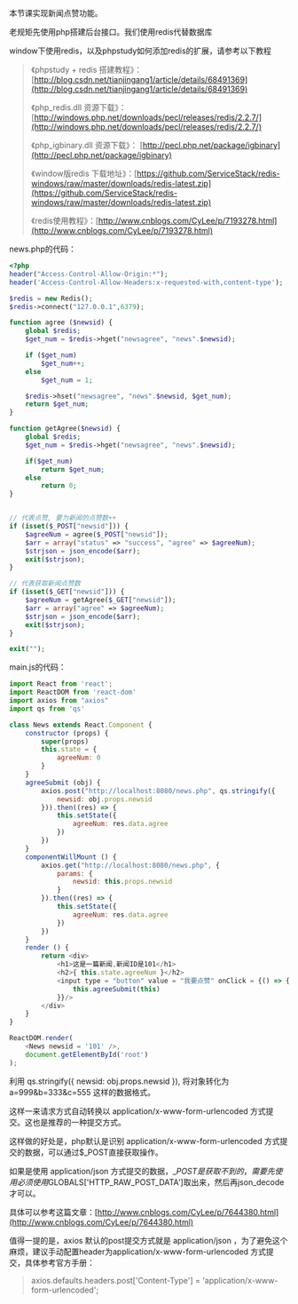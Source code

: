 本节课实现新闻点赞功能。

老规矩先使用php搭建后台接口。我们使用redis代替数据库

window下使用redis，以及phpstudy如何添加redis的扩展，请参考以下教程

> 《phpstudy + redis 搭建教程》： [http://blog.csdn.net/tianjingang1/article/details/68491369](http://blog.csdn.net/tianjingang1/article/details/68491369)
>
> 《php\_redis.dll 资源下载》：[http://windows.php.net/downloads/pecl/releases/redis/2.2.7/](http://windows.php.net/downloads/pecl/releases/redis/2.2.7/)
>
> 《php\_igbinary.dll 资源下载》： [http://pecl.php.net/package/igbinary](http://pecl.php.net/package/igbinary)
>
> 《window版redis 下载地址》：[https://github.com/ServiceStack/redis-windows/raw/master/downloads/redis-latest.zip](https://github.com/ServiceStack/redis-windows/raw/master/downloads/redis-latest.zip)
>
> 《redis使用教程》：[http://www.cnblogs.com/CyLee/p/7193278.html](http://www.cnblogs.com/CyLee/p/7193278.html)

news.php的代码：

```php
<?php
header("Access-Control-Allow-Origin:*"); 
header('Access-Control-Allow-Headers:x-requested-with,content-type'); 

$redis = new Redis();
$redis->connect("127.0.0.1",6379);

function agree ($newsid) {
    global $redis;
    $get_num = $redis->hget("newsagree", "news".$newsid);

    if ($get_num)
        $get_num++;
    else
        $get_num = 1;

    $redis->hset("newsagree", "news".$newsid, $get_num);
    return $get_num;
}

function getAgree($newsid) {
    global $redis;
    $get_num = $redis->hget("newsagree", "news".$newsid);

    if($get_num)
        return $get_num;
    else
        return 0;
}


// 代表点赞, 要为新闻的点赞数++
if (isset($_POST["newsid"])) {   
    $agreeNum = agree($_POST["newsid"]);
    $arr = array("status" => "success", "agree" => $agreeNum);
    $strjson = json_encode($arr);   
    exit($strjson);
}

// 代表获取新闻点赞数
if (isset($_GET["newsid"])) { 
    $agreeNum = getAgree($_GET["newsid"]);
    $arr = array("agree" => $agreeNum);
    $strjson = json_encode($arr);   
    exit($strjson);
}

exit("");
```

main.js的代码：

```js
import React from 'react';
import ReactDOM from 'react-dom'
import axios from "axios"
import qs from 'qs'

class News extends React.Component {
    constructor (props) {
        super(props)
        this.state = {
            agreeNum: 0
        }
    }
    agreeSubmit (obj) {
        axios.post("http://localhost:8080/news.php", qs.stringify({
            newsid: obj.props.newsid  
        })).then((res) => {
            this.setState({
                agreeNum: res.data.agree
            })
        })
    }
    componentWillMount () {
        axios.get("http://localhost:8080/news.php", {
            params: {
                newsid: this.props.newsid
            }
        }).then((res) => {
            this.setState({
                agreeNum: res.data.agree
            })
        })
    }
    render () {
        return <div>
            <h1>这是一篇新闻,新闻ID是101</h1>
            <h2>{ this.state.agreeNum }</h2>
            <input type = "button" value = "我要点赞" onClick = {() => {
                this.agreeSubmit(this)
            }}/>
        </div>
    }
}

ReactDOM.render(
    <News newsid = '101' />,
    document.getElementById('root')
);
```

利用 qs.stringify\({ newsid: obj.props.newsid }\), 将对象转化为 a=999&b=333&c=555 这样的数据格式。

这样一来请求方式自动转换以 application/x-www-form-urlencoded 方式提交。这也是推荐的一种提交方式。

这样做的好处是，php默认是识别 application/x-www-form-urlencoded 方式提交的数据，可以通过$\_POST直接获取操作。

如果是使用 application/json 方式提交的数据，$\_POST是获取不到的，需要先使用必须使用$GLOBALS\['HTTP\_RAW\_POST\_DATA'\]取出来，然后再json\_decode才可以。

具体可以参考这篇文章：[http://www.cnblogs.com/CyLee/p/7644380.html](http://www.cnblogs.com/CyLee/p/7644380.html)

值得一提的是，axios 默认的post提交方式就是 application/json ，为了避免这个麻烦，建议手动配置header为application/x-www-form-urlencoded 方式提交，具体参考官方手册：

> axios.defaults.headers.post\['Content-Type'\] = 'application/x-www-form-urlencoded';



